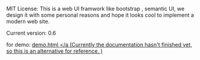 MIT License:
This is a web UI framwork like bootstrap , semantic UI,
we design it with some personal reasons and hope it looks cool to implement a modern web site.


Current version: 0.6

for demo:
<a href="https://github.com/jeven2016/wheel-ui/blob/master/example/index.html">
demo.html
</a
(Currently the documentation hasn't finished yet, so this is an alternative for reference. )
